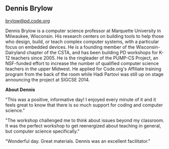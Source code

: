 ## Dennis Brylow
[brylow@pd.code.org](mailto:brylow@pd.code.org)

Dennis Brylow is a computer science professor at Marquette University in Milwaukee, Wisconsin. His research centers on building tools to help those who design, build, or teach complex computer systems, with a particular focus on embedded devices. He is a founding member of the Wisconsin-Dairyland chapter of the CSTA, and has been building PD workshops for K-12 teachers since 2005. He is the ringleader of the PUMP-CS Project, an NSF-funded effort to increase the number of qualified computer science 
teachers in the upper Midwest. He applied for Code.org's Affiliate training program from the back of the room while Hadi Partovi was still up on stage announcing the project at SIGCSE 2014.

**About Dennis**

"This was a positive, informative day! I enjoyed every minute of it and it
feels great to know that there is so much support for coding and computer
science."

"The workshop challenged me to think about issues beyond my classroom. It
was the perfect workshop to get reenergized about teaching in general, but
computer science specifically."

"Wonderful day. Great materials. Dennis was an excellent facilitator."